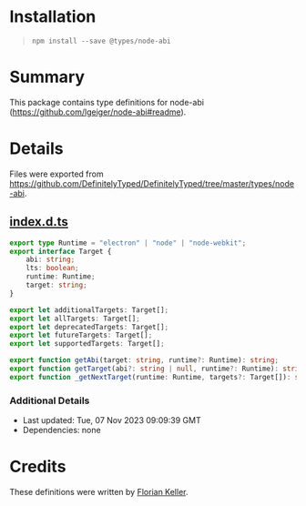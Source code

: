 # Installation
> `npm install --save @types/node-abi`

# Summary
This package contains type definitions for node-abi (https://github.com/lgeiger/node-abi#readme).

# Details
Files were exported from https://github.com/DefinitelyTyped/DefinitelyTyped/tree/master/types/node-abi.
## [index.d.ts](https://github.com/DefinitelyTyped/DefinitelyTyped/tree/master/types/node-abi/index.d.ts)
````ts
export type Runtime = "electron" | "node" | "node-webkit";
export interface Target {
    abi: string;
    lts: boolean;
    runtime: Runtime;
    target: string;
}

export let additionalTargets: Target[];
export let allTargets: Target[];
export let deprecatedTargets: Target[];
export let futureTargets: Target[];
export let supportedTargets: Target[];

export function getAbi(target: string, runtime?: Runtime): string;
export function getTarget(abi?: string | null, runtime?: Runtime): string;
export function _getNextTarget(runtime: Runtime, targets?: Target[]): string | null;

````

### Additional Details
 * Last updated: Tue, 07 Nov 2023 09:09:39 GMT
 * Dependencies: none

# Credits
These definitions were written by [Florian Keller](https://github.com/ffflorian).
